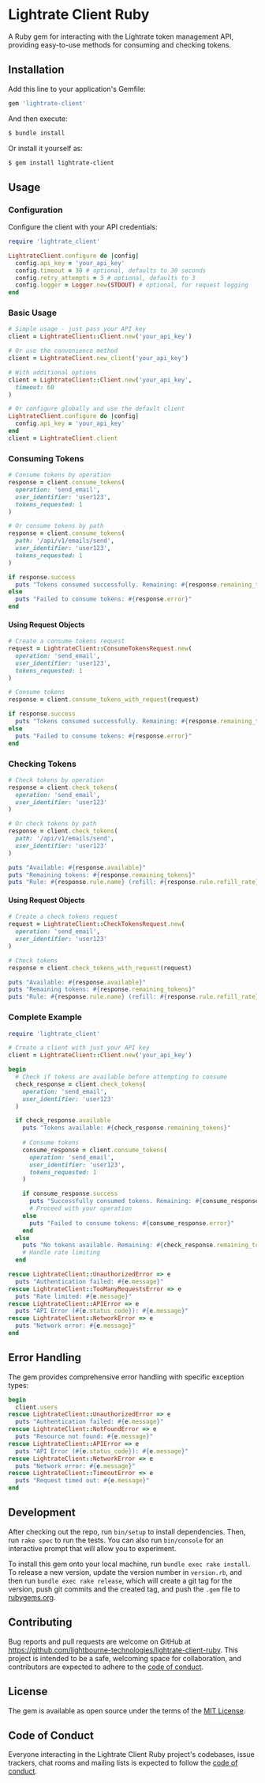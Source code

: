 # Lightrate Client Ruby

A Ruby gem for interacting with the Lightrate token management API, providing easy-to-use methods for consuming and checking tokens.

## Installation

Add this line to your application's Gemfile:

```ruby
gem 'lightrate-client'
```

And then execute:

```bash
$ bundle install
```

Or install it yourself as:

```bash
$ gem install lightrate-client
```

## Usage

### Configuration

Configure the client with your API credentials:

```ruby
require 'lightrate_client'

LightrateClient.configure do |config|
  config.api_key = 'your_api_key'
  config.timeout = 30 # optional, defaults to 30 seconds
  config.retry_attempts = 3 # optional, defaults to 3
  config.logger = Logger.new(STDOUT) # optional, for request logging
end
```

### Basic Usage

```ruby
# Simple usage - just pass your API key
client = LightrateClient::Client.new('your_api_key')

# Or use the convenience method
client = LightrateClient.new_client('your_api_key')

# With additional options
client = LightrateClient::Client.new('your_api_key', 
  timeout: 60
)

# Or configure globally and use the default client
LightrateClient.configure do |config|
  config.api_key = 'your_api_key'
end
client = LightrateClient.client
```

### Consuming Tokens

```ruby
# Consume tokens by operation
response = client.consume_tokens(
  operation: 'send_email',
  user_identifier: 'user123',
  tokens_requested: 1
)

# Or consume tokens by path
response = client.consume_tokens(
  path: '/api/v1/emails/send',
  user_identifier: 'user123',
  tokens_requested: 1
)

if response.success
  puts "Tokens consumed successfully. Remaining: #{response.remaining_tokens}"
else
  puts "Failed to consume tokens: #{response.error}"
end
```

#### Using Request Objects

```ruby
# Create a consume tokens request
request = LightrateClient::ConsumeTokensRequest.new(
  operation: 'send_email',
  user_identifier: 'user123',
  tokens_requested: 1
)

# Consume tokens
response = client.consume_tokens_with_request(request)

if response.success
  puts "Tokens consumed successfully. Remaining: #{response.remaining_tokens}"
else
  puts "Failed to consume tokens: #{response.error}"
end
```

### Checking Tokens

```ruby
# Check tokens by operation
response = client.check_tokens(
  operation: 'send_email',
  user_identifier: 'user123'
)

# Or check tokens by path
response = client.check_tokens(
  path: '/api/v1/emails/send',
  user_identifier: 'user123'
)

puts "Available: #{response.available}"
puts "Remaining tokens: #{response.remaining_tokens}"
puts "Rule: #{response.rule.name} (refill: #{response.rule.refill_rate}, burst: #{response.rule.burst_rate})"
```

#### Using Request Objects

```ruby
# Create a check tokens request
request = LightrateClient::CheckTokensRequest.new(
  operation: 'send_email',
  user_identifier: 'user123'
)

# Check tokens
response = client.check_tokens_with_request(request)

puts "Available: #{response.available}"
puts "Remaining tokens: #{response.remaining_tokens}"
puts "Rule: #{response.rule.name} (refill: #{response.rule.refill_rate}, burst: #{response.rule.burst_rate})"
```

### Complete Example

```ruby
require 'lightrate_client'

# Create a client with just your API key
client = LightrateClient::Client.new('your_api_key')

begin
  # Check if tokens are available before attempting to consume
  check_response = client.check_tokens(
    operation: 'send_email',
    user_identifier: 'user123'
  )

  if check_response.available
    puts "Tokens available: #{check_response.remaining_tokens}"
    
    # Consume tokens
    consume_response = client.consume_tokens(
      operation: 'send_email',
      user_identifier: 'user123',
      tokens_requested: 1
    )

    if consume_response.success
      puts "Successfully consumed tokens. Remaining: #{consume_response.remaining_tokens}"
      # Proceed with your operation
    else
      puts "Failed to consume tokens: #{consume_response.error}"
    end
  else
    puts "No tokens available. Remaining: #{check_response.remaining_tokens}"
    # Handle rate limiting
  end

rescue LightrateClient::UnauthorizedError => e
  puts "Authentication failed: #{e.message}"
rescue LightrateClient::TooManyRequestsError => e
  puts "Rate limited: #{e.message}"
rescue LightrateClient::APIError => e
  puts "API Error (#{e.status_code}): #{e.message}"
rescue LightrateClient::NetworkError => e
  puts "Network error: #{e.message}"
end
```

## Error Handling

The gem provides comprehensive error handling with specific exception types:

```ruby
begin
  client.users
rescue LightrateClient::UnauthorizedError => e
  puts "Authentication failed: #{e.message}"
rescue LightrateClient::NotFoundError => e
  puts "Resource not found: #{e.message}"
rescue LightrateClient::APIError => e
  puts "API Error (#{e.status_code}): #{e.message}"
rescue LightrateClient::NetworkError => e
  puts "Network error: #{e.message}"
rescue LightrateClient::TimeoutError => e
  puts "Request timed out: #{e.message}"
end
```

## Development

After checking out the repo, run `bin/setup` to install dependencies. Then, run `rake spec` to run the tests. You can also run `bin/console` for an interactive prompt that will allow you to experiment.

To install this gem onto your local machine, run `bundle exec rake install`. To release a new version, update the version number in `version.rb`, and then run `bundle exec rake release`, which will create a git tag for the version, push git commits and the created tag, and push the `.gem` file to [rubygems.org](https://rubygems.org).

## Contributing

Bug reports and pull requests are welcome on GitHub at https://github.com/lightbourne-technologies/lightrate-client-ruby. This project is intended to be a safe, welcoming space for collaboration, and contributors are expected to adhere to the [code of conduct](https://github.com/lightbourne-technologies/lightrate-client-ruby/blob/main/CODE_OF_CONDUCT.md).

## License

The gem is available as open source under the terms of the [MIT License](https://opensource.org/licenses/MIT).

## Code of Conduct

Everyone interacting in the Lightrate Client Ruby project's codebases, issue trackers, chat rooms and mailing lists is expected to follow the [code of conduct](https://github.com/lightbourne-technologies/lightrate-client-ruby/blob/main/CODE_OF_CONDUCT.md).
